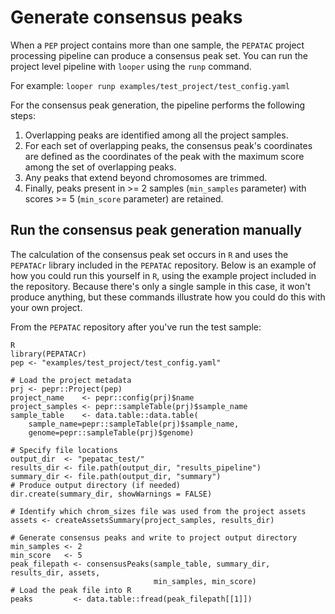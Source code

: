 # Generate consensus peaks

When a `PEP` project contains more than one sample, the `PEPATAC` project processing pipeline can produce a consensus peak set. You can run the project level pipeline with `looper` using the `runp` command.

For example: `looper runp examples/test_project/test_config.yaml`

For the consensus peak generation, the pipeline performs the following steps:
1. Overlapping peaks are identified among all the project samples. 
2. For each set of overlapping peaks, the consensus peak's coordinates are defined as the coordinates of the peak with the maximum score among the set of overlapping peaks. 
3. Any peaks that extend beyond chromosomes are trimmed.
4. Finally, peaks present in >= 2 samples (`min_samples` parameter) with scores >= 5 (`min_score` parameter) are retained.

## Run the consensus peak generation manually

The calculation of the consensus peak set occurs in `R` and uses the `PEPATACr` library included in the `PEPATAC` repository. Below is an example of how you could run this yourself in `R`, using the example project included in the repository. Because there's only a single sample in this case, it won't produce anything, but these commands illustrate how you could do this with your own project.

From the `PEPATAC` repository after you've run the test sample:
```
R
library(PEPATACr)
pep <- "examples/test_project/test_config.yaml"

# Load the project metadata
prj <- pepr::Project(pep)
project_name    <- pepr::config(prj)$name
project_samples <- pepr::sampleTable(prj)$sample_name
sample_table    <- data.table::data.table(
    sample_name=pepr::sampleTable(prj)$sample_name,
    genome=pepr::sampleTable(prj)$genome)

# Specify file locations
output_dir  <- "pepatac_test/"
results_dir <- file.path(output_dir, "results_pipeline")
summary_dir <- file.path(output_dir, "summary")
# Produce output directory (if needed)
dir.create(summary_dir, showWarnings = FALSE)

# Identify which chrom_sizes file was used from the project assets
assets <- createAssetsSummary(project_samples, results_dir)

# Generate consensus peaks and write to project output directory
min_samples <- 2
min_score   <- 5
peak_filepath <- consensusPeaks(sample_table, summary_dir, results_dir, assets,
                                min_samples, min_score)
# Load the peak file into R
peaks         <- data.table::fread(peak_filepath[[1]])
```
